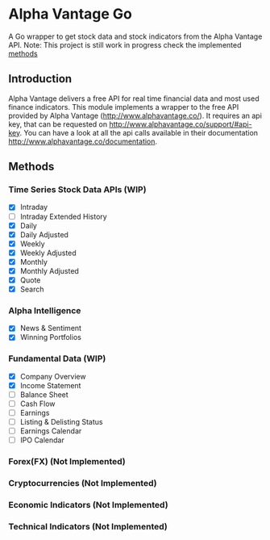 # Alpha Vantage Go

A Go wrapper to get stock data and stock indicators from the Alpha Vantage API.
Note: This project is still work in progress check the implemented [methods](#methods)

## Introduction

Alpha Vantage delivers a free API for real time financial data and most used finance indicators. This module implements a wrapper to the free API provided by Alpha
Vantage (http://www.alphavantage.co/). It requires an api key, that can be requested on http://www.alphavantage.co/support/#api-key. You can have a look at all the api 
calls available in their documentation http://www.alphavantage.co/documentation.

## Methods
### Time Series Stock Data APIs (WIP)
- [x] Intraday
- [ ] Intraday Extended History
- [x] Daily
- [x] Daily Adjusted
- [x] Weekly
- [x] Weekly Adjusted
- [x] Monthly
- [x] Monthly Adjusted
- [x] Quote
- [x] Search

### Alpha Intelligence 
- [x] News & Sentiment 
- [x] Winning Portfolios

### Fundamental Data (WIP)
- [x] Company Overview
- [x] Income Statement
- [ ] Balance Sheet
- [ ] Cash Flow
- [ ] Earnings
- [ ] Listing & Delisting Status
- [ ] Earnings Calendar
- [ ] IPO Calendar

### Forex(FX) (Not Implemented)

### Cryptocurrencies (Not Implemented)

### Economic Indicators (Not Implemented)

### Technical Indicators (Not Implemented)
